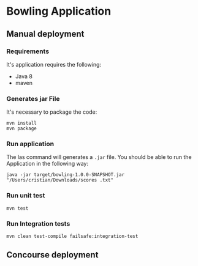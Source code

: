 # Bowling Application


## Manual deployment

### Requirements

It's application requires the following:

- Java 8
- maven

### Generates jar File

It's necessary to package the code:
```
mvn install
mvn package
```

### Run application

The las command will generates a `.jar` file. You should be able to run the Application in the following way:

```
java -jar target/bowling-1.0.0-SNAPSHOT.jar "/Users/cristian/Downloads/scores .txt"
```


### Run unit test

```
mvn test
```

### Run Integration tests

```
mvn clean test-compile failsafe:integration-test
```


## Concourse deployment
